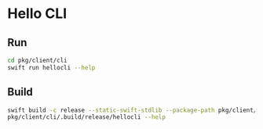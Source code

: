 # Hello CLI

## Run

```bash
cd pkg/client/cli
swift run hellocli --help
```

## Build

```bash
swift build -c release --static-swift-stdlib --package-path pkg/client/cli
pkg/client/cli/.build/release/hellocli --help
```
